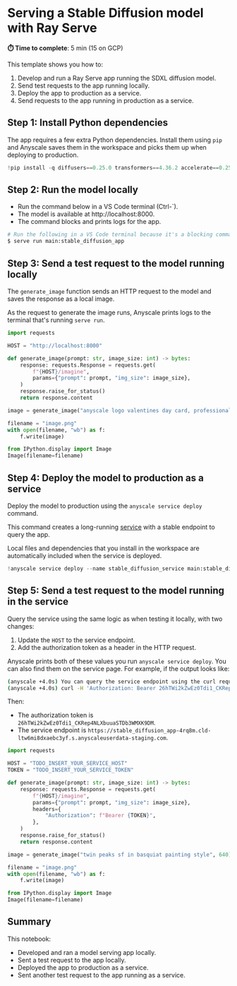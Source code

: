 # Serving a Stable Diffusion model with Ray Serve

**⏱️ Time to complete**: 5 min (15 on GCP)

This template shows you how to:
1. Develop and run a Ray Serve app running the SDXL diffusion model.
2. Send test requests to the app running locally.
3. Deploy the app to production as a service.
4. Send requests to the app running in production as a service.

## Step 1: Install Python dependencies

The app requires a few extra Python dependencies. Install them using `pip` and Anyscale saves them in the workspace and picks them up when deploying to production.


```python
!pip install -q diffusers==0.25.0 transformers==4.36.2 accelerate==0.25.0 huggingface-hub==0.25.2 && echo 'Install complete!'
```

## Step 2: Run the model locally
- Run the command below in a VS Code terminal (Ctrl-`).
- The model is available at http://localhost:8000.
- The command blocks and prints logs for the app.

```bash
# Run the following in a VS Code terminal because it's a blocking command.
$ serve run main:stable_diffusion_app
```

## Step 3: Send a test request to the model running locally

The `generate_image` function sends an HTTP request to the model and saves the response as a local image.

As the request to generate the image runs, Anyscale prints logs to the terminal that's running `serve run`.


```python
import requests

HOST = "http://localhost:8000"

def generate_image(prompt: str, image_size: int) -> bytes:
    response: requests.Response = requests.get(
        f"{HOST}/imagine",
        params={"prompt": prompt, "img_size": image_size},
    )
    response.raise_for_status()
    return response.content
```


```python
image = generate_image("anyscale logo valentines day card, professional quality art, surrounded by flowers, white envelope", 640)

filename = "image.png"
with open(filename, "wb") as f:
    f.write(image)

from IPython.display import Image
Image(filename=filename)
```

## Step 4: Deploy the model to production as a service

Deploy the model to production using the `anyscale service deploy` command.

This command creates a long-running [service](https://docs.anyscale.com/services/get-started) with a stable endpoint to query the app.

Local files and dependencies that you install in the workspace are automatically included when the service is deployed.


```python
!anyscale service deploy --name stable_diffusion_service main:stable_diffusion_app
```

## Step 5: Send a test request to the model running in the service

Query the service using the same logic as when testing it locally, with two changes:
1. Update the `HOST` to the service endpoint.
2. Add the authorization token as a header in the HTTP request.

Anyscale prints both of these values you run `anyscale service deploy`. You can also find them on the service page. For example, if the output looks like:
```bash
(anyscale +4.0s) You can query the service endpoint using the curl request below:
(anyscale +4.0s) curl -H 'Authorization: Bearer 26hTWi2kZwEz0Tdi1_CKRep4NLXbuuaSTDb3WMXK9DM' https://stable_diffusion_app-4rq8m.cld-ltw6mi8dxaebc3yf.s.anyscaleuserdata-staging.com
```

Then:
- The authorization token is `26hTWi2kZwEz0Tdi1_CKRep4NLXbuuaSTDb3WMXK9DM`.
- The service endpoint is `https://stable_diffusion_app-4rq8m.cld-ltw6mi8dxaebc3yf.s.anyscaleuserdata-staging.com`.


```python
import requests

HOST = "TODO_INSERT_YOUR_SERVICE_HOST"
TOKEN = "TODO_INSERT_YOUR_SERVICE_TOKEN"

def generate_image(prompt: str, image_size: int) -> bytes:
    response: requests.Response = requests.get(
        f"{HOST}/imagine",
        params={"prompt": prompt, "img_size": image_size},
        headers={
            "Authorization": f"Bearer {TOKEN}",
        },
    )
    response.raise_for_status()
    return response.content
```


```python
image = generate_image("twin peaks sf in basquiat painting style", 640)

filename = "image.png"
with open(filename, "wb") as f:
    f.write(image)

from IPython.display import Image
Image(filename=filename)
```

## Summary

This notebook:
- Developed and ran a model serving app locally.
- Sent a test request to the app locally.
- Deployed the app to production as a service.
- Sent another test request to the app running as a service.


